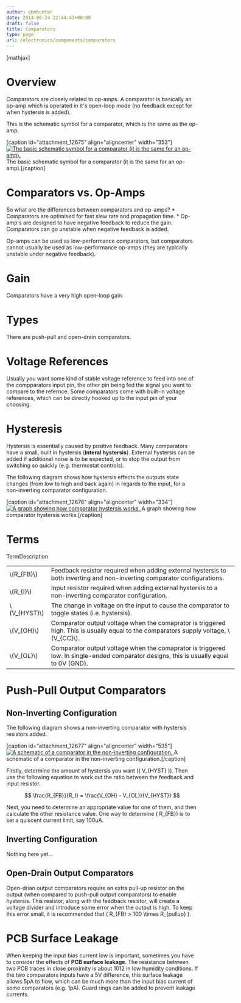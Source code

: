 ```yaml
---
author: gbmhunter
date: 2014-06-24 22:44:43+00:00
draft: false
title: Comparators
type: page
url: /electronics/components/comparators
---
```


[mathjax]

# Overview

Comparators are closely related to op-amps. A comparator is basically an op-amp which is operated in it's open-loop mode (no feedback except for when hystersis is added).

This is the schematic symbol for a comparator, which is the same as the op-amp.

[caption id="attachment_12675" align="aligncenter" width="353"][![The basic schematic symbol for a comparator (it is the same for an op-amp).](http://blog.mbedded.ninja/wp-content/uploads/2014/06/basic-op-amp-schematic-symbol.png)
](http://blog.mbedded.ninja/wp-content/uploads/2014/06/basic-op-amp-schematic-symbol.png) The basic schematic symbol for a comparator (it is the same for an op-amp).[/caption]

# Comparators vs. Op-Amps

So what are the differences between comparators and op-amps?  * Comparators are optimised for fast slew rate and propagation time.  * Op-amp's are designed to have negative feedback to reduce the gain. Comparators can go unstable when negative feedback is added.

Op-amps can be used as low-performance comparators, but comparators cannot usually be used as low-performance op-amps (they are typically unstable under negative feedback).

# Gain

Comparators have a very high open-loop gain.

# Types

There are push-pull and open-drain comparators.

# Voltage References

Usually you want some kind of stable voltage reference to feed into one of the compparators input pin, the other pin being fed the signal you want to compare to the refernce. Some comparators come with built-in voltage references, which can be directly hooked up to the input pin of your choosing.

# Hysteresis

Hystersis is essentially caused by positive feedback. Many comparators have a small, built in hystersis (**interal hystersis**). External hystersis can be added if additional noise is to be expected, or to stop the output from switching so quickly (e.g. thermostat controls).

The following diagram shows how hystersis effects the outputs state changes (from low to high and back again) in regards to the input, for a non-inverting comparator configuration.

[caption id="attachment_12676" align="aligncenter" width="334"][![A graph showing how comparator hystersis works.](http://blog.mbedded.ninja/wp-content/uploads/2014/06/comparator-hystersis-graph.png)
](http://blog.mbedded.ninja/wp-content/uploads/2014/06/comparator-hystersis-graph.png) A graph showing how comparator hystersis works.[/caption]

# Terms

<table style="width: 600px;" ><tbody ><tr >TermDescription</tr><tr >
<td >\(R_{FB}\)
</td>
<td >Feedback resistor required when adding external hystersis to both inverting and non-inverting comparator configurations.
</td></tr><tr >
<td >\(R_{I}\)
</td>
<td >Input resistor required when adding external hystersis to a non-inverting comparator configuration.
</td></tr><tr >
<td >\(V_{HYST}\)
</td>
<td >The change in voltage on the input to cause the comparator to toggle states (i.e. hystersis).
</td></tr><tr >
<td >\(V_{OH}\)
</td>
<td >Comparator output voltage when the comaprator is triggered high. This is usually equal to the comparators supply voltage, \(V_{CC}\).
</td></tr><tr >
<td >\(V_{OL}\)
</td>
<td >Comparator output voltage when the comaprator is triggered low. In single-ended comparator designs, this is usually equal to 0V (GND).
</td></tr></tbody></table>

# Push-Pull Output Comparators

## Non-Inverting Configuration

The following diagram shows a non-inverting comparator with hystersis resistors added.

[caption id="attachment_12677" align="aligncenter" width="535"][![A schematic of a comparator in the non-inverting configuration.](http://blog.mbedded.ninja/wp-content/uploads/2014/06/comparator-push-pull-out-non-inverting-configuration.png)
](http://blog.mbedded.ninja/wp-content/uploads/2014/06/comparator-push-pull-out-non-inverting-configuration.png) A schematic of a comparator in the non-inverting configuration.[/caption]

Firstly, determine the amount of hystersis you want (\( V_{HYST} \)). Then use the following equation to work out the ratio between the feedback and input resistor.

$$ \frac{R_{FB}}{R_I} = \frac{V_{OH} - V_{OL}}{V_{HYST}} $$

Next, you need to determine an appropriate value for one of them, and then calculate the other resistance value. One way to determine \( R_{FB}\) is to set a quiscent current limit, say 100uA.

## Inverting Configuration

Nothing here yet...

## Open-Drain Output Comparators

Open-drian output comparators require an extra pull-up resistor on the output (when compared to push-pull output comparators) to enable hystersis. This resistor, along with the feedback resistor, will create a voltage divider and introduce some error when the output is high. To keep this error small, it is recommended that \( R_{FB} > 100 \times R_{pullup} \).

# PCB Surface Leakage

When keeping the input bias current low is important, sometimes you have to consider the effects of **PCB surface leakage**. The resistance between two PCB traces in close proximity is about 1012 in low humidity conditions. If the two comparators inputs have a 5V difference, this surface leakage allows 5pA to flow, which can be much more than the input bias current of some comparators (e.g. 1pA). Guard rings can be added to prevent leakage currents.

